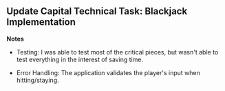 ## Update Capital Technical Task: Blackjack Implementation

**Notes**
- Testing: I was able to test most of the critical pieces, but wasn't able to test everything in the interest of saving time.

- Error Handling: The application validates the player's input when hitting/staying.

 

